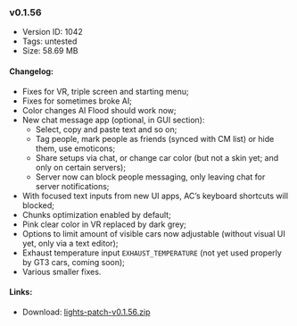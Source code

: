 ### v0.1.56

*   Version ID: 1042
*   Tags: untested
*   Size: 58.69 MB

#### Changelog:

*   Fixes for VR, triple screen and starting menu;
*   Fixes for sometimes broke AI;
*   Color changes AI Flood should work now;
*   New chat message app (optional, in GUI section):
    *   Select, copy and paste text and so on;
    *   Tag people, mark people as friends (synced with CM list) or hide them, use emoticons;
    *   Share setups via chat, or change car color (but not a skin yet; and only on certain servers);
    *   Server now can block people messaging, only leaving chat for server notifications;
*   With focused text inputs from new UI apps, AC’s keyboard shortcuts will blocked;
*   Chunks optimization enabled by default;
*   Pink clear color in VR replaced by dark grey;
*   Options to limit amount of visible cars now adjustable (without visual UI yet, only via a text editor);
*   Exhaust temperature input `EXHAUST_TEMPERATURE` (not yet used properly by GT3 cars, coming soon);
*   Various smaller fixes.

#### Links:

*   Download: [lights-patch-v0.1.56.zip](?get=0.1.56)
